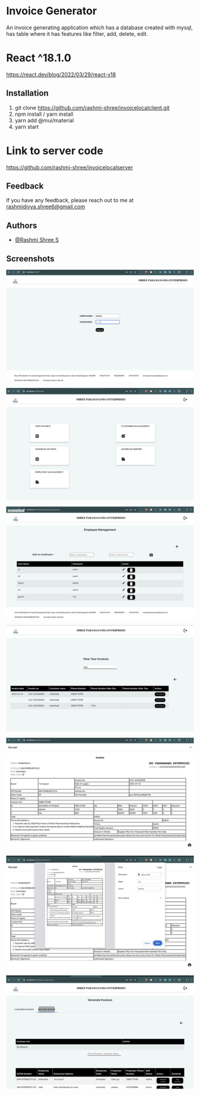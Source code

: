 
# Invoice Generator

An invoice generating application which has a database created with mysql, has table where it has features like filter, add, delete, edit. 


# React ^18.1.0

https://react.dev/blog/2022/03/29/react-v18



## Installation

1. git clone https://github.com/rashmi-shree/invoicelocalclient.git
2. npm install / yarn install
3. yarn add @mui/material
4. yarn start

# Link to server code

https://github.com/rashmi-shree/invoicelocalserver

    
## Feedback

If you have any feedback, please reach out to me at rashmidivya.shree6@gmail.com


## Authors

- [@Rashmi Shree S](https://github.com/rashmi-shree)


## Screenshots

![alt text](https://raw.githubusercontent.com/rashmi-shree/invoicelocalclient/main/screenshots/1.jpg)

![alt text](https://github.com/rashmi-shree/invoicelocalclient/blob/main/screenshots/2.jpg?raw=true)

![alt text](https://github.com/rashmi-shree/invoicelocalclient/blob/main/screenshots/3.jpg?raw=true)

![alt text](https://github.com/rashmi-shree/invoicelocalclient/blob/main/screenshots/4.jpg?raw=true)

![alt text](https://github.com/rashmi-shree/invoicelocalclient/blob/main/screenshots/5.jpg?raw=true)

![alt text](https://github.com/rashmi-shree/invoicelocalclient/blob/main/screenshots/6.jpg?raw=true)

![alt text](https://github.com/rashmi-shree/invoicelocalclient/blob/main/screenshots/7.jpg?raw=true)
